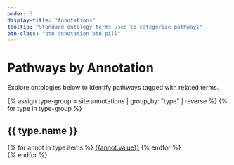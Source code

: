 ```yaml
---
order: 5
display-title: "Annotations"
tooltip: "Standard ontology terms used to categorize pathways" 
btn-class: "btn-annotation btn-pill"
---
```


<h1>Pathways by Annotation</h1> 
<p>Explore ontologies below to identify pathways tagged with related terms.</p>
{% assign type-group = site.annotations | group_by: "type" | reverse %}
{% for type in type-group %}
<section class="facet">
  <div class="facet-header">
    <h2 class="facet-title">{{ type.name }}</h2>
  </div>
  <div class="facet-body" id="{{ type.name }}">
      {% for annot in type.items %}
        <a class="btn btn-sm btn-pill btn-annotation" href="{{annot.url}}">{{annot.value}}</a>
      {% endfor %}
  </div>
</section>
{% endfor %}